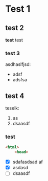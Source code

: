 # Test 1 

## test 2
**test** test

### test 3
asdhaslfjsd:
* adsf
* adsfsa

## test 4
teselk:
1. as
2. dsaasdf

### test

```html
<html>
    <head>

```

- [x] sdafasdsad af
- [x] asdasd
- [ ] dsaasdf